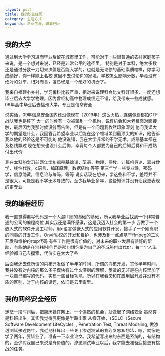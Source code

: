 ```yaml
---
layout: post
title: 我的职业经历
category: 生活方式
keywords: 职业生涯，职业经历
---
```


## 我的大学
通过到大学学习进而毕业后留在城市里工作，可能对于一些很普通的农村家庭孩子来说，是一个想对来说，已经是非常公平的途径里。
特别是对于本科，绝大多数还是通过分数一刀切来决策是否能入学的，也就是无论你的基础素质啥样，你学习成绩好，你一样能上名校
这里不去讨论你的家境，学校怎么影响分数，毕竟没有绝对的公平，相对而言，这已经是一个绝好的机会了。

我来自福建小乡村，学习偏科比较严重，相对来说理科会比文科好很多，一度还想毕业后去大学学物理，因为曾经初高中物理成绩还不错，给我带来一些成就感。
09年高中毕业后去福州大学，专业是信息安全

说实话，09年信息安全国内还没像现在（2019年）这么火热，连偶像剧都拍CTF战队我也是醉了
大一的时候有一次被骗到一个机构，说有机会和大老板面对面接触，最后因为我那时候没钱而告终，但是有一个问题我依然印象深刻
他问我读大学的期望是什么，我回答我希望毕业以后能在这个领域学到最顶尖的知识，他告诉我以他的经验这是不可能的
他没说错，我在大学非常的不学无术，成绩基本都在及格线飘过
现在想来也没什么后悔，毕竟每个人都要为自己的后知后觉和不成熟付出代价

我在本科的学习前两年学的都是基础课，英语，物理，高数，计算机导论，离散数学，线性代数，c语言，编译原理，数据结构 等等
第三年学一些专业课，密码学，信息隐藏，信息论与编码，等等
说实话现在想来，学这些和不学，差距并不是很大，可能是我不学无术导致的，至少我毕业多年，这些知识并没有让我更表现的更专业

## 我的编程经历
我一直觉得编写代码是一个人混IT圈的基础的基础，所以我毕业后找到一个非常普通的公司的编程岗位
其实我还是满怀感激，这是我迈入社会的第一步
我做了一个嵌入式的软件开发工程师，用c语言做嵌入式的应用软件开发，接手了一个刚离职的同事的开发工作，Onvif协议的开发和维护，也涉及到一点点基于ffmpeg的二次开发和维护的rtsp代码
有些工作是很有价值的，对未来的职业发展有很好的帮助，有些确是在消耗时间
还是那句话你要为自己的不成熟付出代价，每一个人生经验都自己去摸索，代价实在太大了些

后面我还去做所谓的内核开发做了半年多时间，所谓的内核开发，其他半年时间，我并没有对内核的那么多子模块有过什么深刻的理解，我做的无非是在内核里加了一块自己编写的代码，实现一些目标功能。所以在我看来和在应用层开发并没有本质的区别，对于内核的话题，依旧是云里雾里。

## 我的网络安全经历
迷茫一段时间后，把简历挂在网上，一个偶然的机会，就做起了网络安全
虽然算是科班出生，其实我觉得我更像是半路出家
从零开始，sSDLC（Secure Software Development LifeCycle）, Penetration Test, Threat Modeling, 做渗透测试接近两年，我近期打算出一些关于渗透测试的我的反思和想法，嗯，就像是学了两年，要毕业了，准备一下毕业论文。我希望写出来的东西是系统的，有结构的，至少对我自己来说是有价值的。渗透测试毕业以后，我才能去准备迎接更有挑战的任务。